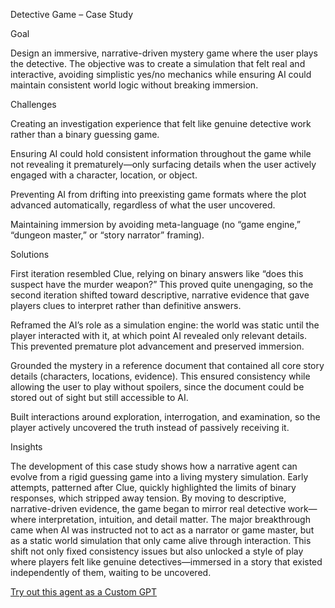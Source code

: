 Detective Game – Case Study

Goal

Design an immersive, narrative-driven mystery game where the user plays the detective. The objective was to create a simulation that felt real and interactive, avoiding simplistic yes/no mechanics while ensuring AI could maintain consistent world logic without breaking immersion.

Challenges

Creating an investigation experience that felt like genuine detective work rather than a binary guessing game.

Ensuring AI could hold consistent information throughout the game while not revealing it prematurely—only surfacing details when the user actively engaged with a character, location, or object.

Preventing AI from drifting into preexisting game formats where the plot advanced automatically, regardless of what the user uncovered.

Maintaining immersion by avoiding meta-language (no “game engine,” “dungeon master,” or “story narrator” framing).

Solutions

First iteration resembled Clue, relying on binary answers like “does this suspect have the murder weapon?” This proved quite unengaging, so the second iteration shifted toward descriptive, narrative evidence that gave players clues to interpret rather than definitive answers.

Reframed the AI’s role as a simulation engine: the world was static until the player interacted with it, at which point AI revealed only relevant details. This prevented premature plot advancement and preserved immersion.

Grounded the mystery in a reference document that contained all core story details (characters, locations, evidence). This ensured consistency while allowing the user to play without spoilers, since the document could be stored out of sight but still accessible to AI.

Built interactions around exploration, interrogation, and examination, so the player actively uncovered the truth instead of passively receiving it.


Insights

The development of this case study shows how a narrative agent can evolve from a rigid guessing game into a living mystery simulation. Early attempts, patterned after Clue, quickly highlighted the limits of binary responses, which stripped away tension. By moving to descriptive, narrative-driven evidence, the game began to mirror real detective work—where interpretation, intuition, and detail matter. The major breakthrough came when AI was instructed not to act as a narrator or game master, but as a static world simulation that only came alive through interaction. This shift not only fixed consistency issues but also unlocked a style of play where players felt like genuine detectives—immersed in a story that existed independently of them, waiting to be uncovered.

[Try out this agent as a Custom GPT](https://chatgpt.com/g/g-67d9848d2298819186ad646076f2f1a5-immersive-detective-game)
